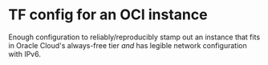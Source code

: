 # TF config for an OCI instance

Enough configuration to reliably/reproducibly stamp out an instance that fits in Oracle Cloud's always-free tier *and* has legible network configuration with IPv6.
